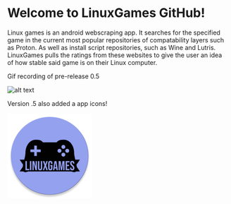 # Welcome to LinuxGames GitHub!

Linux games is an android webscraping app. It searches for the specified game in the current most popular repositories of compatability layers such as Proton. As well as install script repositories, such as Wine and Lutris. LinuxGames pulls the ratings from these websites to give the user an idea of how stable said game is on their Linux computer.


Gif recording of pre-release 0.5

![alt text](https://github.com/jurdunnn/LinuxGames/blob/master/version%20.5%20release.gif)

Version .5 also added a app icons!

![alt text](https://github.com/jurdunnn/LinuxGames/blob/master/app/src/main/res/mipmap-xxxhdpi/logo.png)

